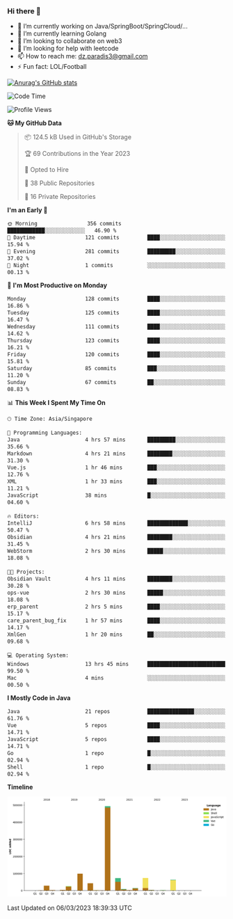 ### Hi there 👋

- 🔭 I’m currently working on Java/SpringBoot/SpringCloud/...
- 🌱 I’m currently learning Golang
- 👯 I’m looking to collaborate on web3
- 🤔 I’m looking for help with leetcode
- 📫 How to reach me: dz.paradis3@gmail.com
- ⚡ Fun fact: LOL/Football

[![Anurag's GitHub stats](https://github-readme-stats.vercel.app/api?username=xiumu2017&show_icons=true&theme=radical)](https://github.com/anuraghazra/github-readme-stats)

<!--
**xiumu2017/xiumu2017** is a ✨ _special_ ✨ repository because its `README.md` (this file) appears on your GitHub profile.

Here are some ideas to get you started:

- 🔭 I’m currently working on ...
- 🌱 I’m currently learning ...
- 👯 I’m looking to collaborate on ...
- 🤔 I’m looking for help with ...
- 💬 Ask me about ...
- 📫 How to reach me: ...
- 😄 Pronouns: ...
- ⚡ Fun fact: ...
-->

<!--START_SECTION:waka-->
![Code Time](http://img.shields.io/badge/Code%20Time-1%2C224%20hrs%2016%20mins-blue)

![Profile Views](http://img.shields.io/badge/Profile%20Views-16-blue)

**🐱 My GitHub Data** 

> 📦 124.5 kB Used in GitHub's Storage 
 > 
> 🏆 69 Contributions in the Year 2023
 > 
> 💼 Opted to Hire
 > 
> 📜 38 Public Repositories 
 > 
> 🔑 16 Private Repositories 
 > 
**I'm an Early 🐤** 

```text
🌞 Morning                356 commits         ████████████░░░░░░░░░░░░░   46.90 % 
🌆 Daytime                121 commits         ████░░░░░░░░░░░░░░░░░░░░░   15.94 % 
🌃 Evening                281 commits         █████████░░░░░░░░░░░░░░░░   37.02 % 
🌙 Night                  1 commits           ░░░░░░░░░░░░░░░░░░░░░░░░░   00.13 % 
```
📅 **I'm Most Productive on Monday** 

```text
Monday                   128 commits         ████░░░░░░░░░░░░░░░░░░░░░   16.86 % 
Tuesday                  125 commits         ████░░░░░░░░░░░░░░░░░░░░░   16.47 % 
Wednesday                111 commits         ████░░░░░░░░░░░░░░░░░░░░░   14.62 % 
Thursday                 123 commits         ████░░░░░░░░░░░░░░░░░░░░░   16.21 % 
Friday                   120 commits         ████░░░░░░░░░░░░░░░░░░░░░   15.81 % 
Saturday                 85 commits          ███░░░░░░░░░░░░░░░░░░░░░░   11.20 % 
Sunday                   67 commits          ██░░░░░░░░░░░░░░░░░░░░░░░   08.83 % 
```


📊 **This Week I Spent My Time On** 

```text
🕑︎ Time Zone: Asia/Singapore

💬 Programming Languages: 
Java                     4 hrs 57 mins       █████████░░░░░░░░░░░░░░░░   35.66 % 
Markdown                 4 hrs 21 mins       ████████░░░░░░░░░░░░░░░░░   31.30 % 
Vue.js                   1 hr 46 mins        ███░░░░░░░░░░░░░░░░░░░░░░   12.76 % 
XML                      1 hr 33 mins        ███░░░░░░░░░░░░░░░░░░░░░░   11.21 % 
JavaScript               38 mins             █░░░░░░░░░░░░░░░░░░░░░░░░   04.60 % 

🔥 Editors: 
IntelliJ                 6 hrs 58 mins       █████████████░░░░░░░░░░░░   50.47 % 
Obsidian                 4 hrs 21 mins       ████████░░░░░░░░░░░░░░░░░   31.45 % 
WebStorm                 2 hrs 30 mins       █████░░░░░░░░░░░░░░░░░░░░   18.08 % 

🐱‍💻 Projects: 
Obsidian Vault           4 hrs 11 mins       ████████░░░░░░░░░░░░░░░░░   30.28 % 
ops-vue                  2 hrs 30 mins       █████░░░░░░░░░░░░░░░░░░░░   18.08 % 
erp_parent               2 hrs 5 mins        ████░░░░░░░░░░░░░░░░░░░░░   15.17 % 
care_parent_bug_fix      1 hr 57 mins        ████░░░░░░░░░░░░░░░░░░░░░   14.17 % 
XmlGen                   1 hr 20 mins        ██░░░░░░░░░░░░░░░░░░░░░░░   09.68 % 

💻 Operating System: 
Windows                  13 hrs 45 mins      █████████████████████████   99.50 % 
Mac                      4 mins              ░░░░░░░░░░░░░░░░░░░░░░░░░   00.50 % 
```

**I Mostly Code in Java** 

```text
Java                     21 repos            ███████████████░░░░░░░░░░   61.76 % 
Vue                      5 repos             ████░░░░░░░░░░░░░░░░░░░░░   14.71 % 
JavaScript               5 repos             ████░░░░░░░░░░░░░░░░░░░░░   14.71 % 
Go                       1 repo              █░░░░░░░░░░░░░░░░░░░░░░░░   02.94 % 
Shell                    1 repo              █░░░░░░░░░░░░░░░░░░░░░░░░   02.94 % 
```



**Timeline**

![Lines of Code chart](https://raw.githubusercontent.com/xiumu2017/xiumu2017/main/assets/bar_graph.png)


 Last Updated on 06/03/2023 18:39:33 UTC
<!--END_SECTION:waka-->
